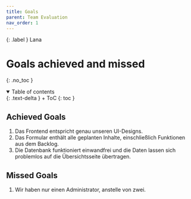 ```yaml
---
title: Goals
parent: Team Evaluation
nav_order: 1
---
```


{: .label }
Lana

# Goals achieved and missed
{: .no_toc }

<details open markdown="block">
{: .text-delta }
<summary>Table of contents</summary>
+ ToC
{: toc }
</details>

## Achieved Goals

1. Das Frontend entspricht genau unseren UI-Designs.
2. Das Formular enthält alle geplanten Inhalte, einschließlich Funktionen aus dem Backlog.
3. Die Datenbank funktioniert einwandfrei und die Daten lassen sich problemlos auf die Übersichtsseite übertragen.


## Missed Goals

1. Wir haben nur einen Administrator, anstelle von zwei.

   